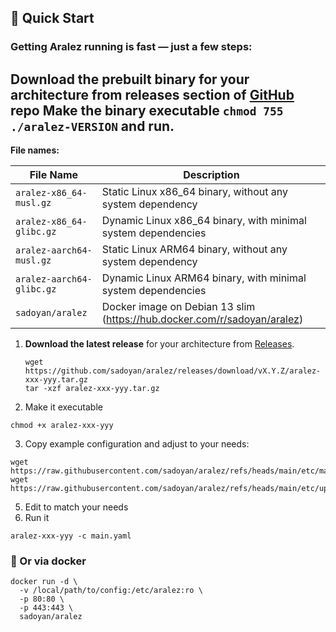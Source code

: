 ## 🚀 Quick Start

### Getting Aralez running is fast — just a few steps:

Download the prebuilt binary for your architecture from releases section of [GitHub](https://github.com/sadoyan/aralez/releases) repo
Make the binary executable `chmod 755 ./aralez-VERSION` and run.
---
**File names:**

| File Name                 | Description                                                              |
|---------------------------|--------------------------------------------------------------------------|
| `aralez-x86_64-musl.gz`   | Static Linux x86_64 binary, without any system dependency                |
| `aralez-x86_64-glibc.gz`  | Dynamic Linux x86_64 binary, with minimal system dependencies            |
| `aralez-aarch64-musl.gz`  | Static Linux ARM64 binary, without any system dependency                 |
| `aralez-aarch64-glibc.gz` | Dynamic Linux ARM64 binary, with minimal system dependencies             |
| `sadoyan/aralez`          | Docker image on Debian 13 slim (https://hub.docker.com/r/sadoyan/aralez) |




1. **Download the latest release** for your architecture from [Releases](https://github.com/sadoyan/aralez/releases).  
   ```shell
   wget https://github.com/sadoyan/aralez/releases/download/vX.Y.Z/aralez-xxx-yyy.tar.gz
   tar -xzf aralez-xxx-yyy.tar.gz
   ```
2. Make it executable
```shell
chmod +x aralez-xxx-yyy
```
3. Copy example configuration and adjust to your needs:
```shell
wget https://raw.githubusercontent.com/sadoyan/aralez/refs/heads/main/etc/main.yaml
wget https://raw.githubusercontent.com/sadoyan/aralez/refs/heads/main/etc/upstreams.yaml
```
5. Edit to match your needs 
6. Run it 
```shell
aralez-xxx-yyy -c main.yaml
``` 

### 🧩 Or via docker 
```shell
docker run -d \
  -v /local/path/to/config:/etc/aralez:ro \
  -p 80:80 \
  -p 443:443 \
  sadoyan/aralez
```